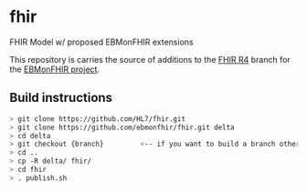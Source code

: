# fhir
FHIR Model w/ proposed EBMonFHIR extensions

This repository is carries the source of additions to the [FHIR R4](https://github.com/hl7/fhir) branch for 
the [EBMonFHIR project](http://wiki.hl7.org/index.php?title=EBMonFHIR).

## Build instructions
```bash
> git clone https://github.com/HL7/fhir.git
> git clone https://github.com/ebmonfhir/fhir.git delta
> cd delta
> git checkout {branch}         <-- if you want to build a branch other than master
> cd ..
> cp -R delta/ fhir/
> cd fhir
> . publish.sh 
```

